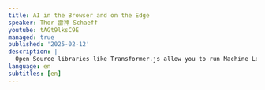 ```yaml
---
title: AI in the Browser and on the Edge
speaker: Thor 雷神 Schaeff
youtube: tAGt9lksC9E
managed: true
published: '2025-02-12'
description: |
  Open Source libraries like Transformer.js allow you to run Machine Learning workloads right within your browser. We can perform multi-language speech recognition and translation, text-to-speech, and even RAG, fully offline and in-browser! In this session we take a look at some examples of what's possible, as well as a small look behind the scenes at Microsoft's open source ONNX Runtime which makes this possible. Hopefully this session can inspire you to sprinkle some AI into your client applications!
language: en
subtitles: [en]
---
```

